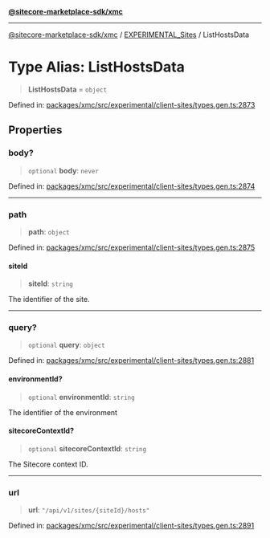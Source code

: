 [**@sitecore-marketplace-sdk/xmc**](../../../../README.md)

***

[@sitecore-marketplace-sdk/xmc](../../../../README.md) / [EXPERIMENTAL\_Sites](../README.md) / ListHostsData

# Type Alias: ListHostsData

> **ListHostsData** = `object`

Defined in: [packages/xmc/src/experimental/client-sites/types.gen.ts:2873](https://github.com/Sitecore/marketplace-sdk/blob/main/packages/xmc/src/experimental/client-sites/types.gen.ts#L2873)

## Properties

### body?

> `optional` **body**: `never`

Defined in: [packages/xmc/src/experimental/client-sites/types.gen.ts:2874](https://github.com/Sitecore/marketplace-sdk/blob/main/packages/xmc/src/experimental/client-sites/types.gen.ts#L2874)

***

### path

> **path**: `object`

Defined in: [packages/xmc/src/experimental/client-sites/types.gen.ts:2875](https://github.com/Sitecore/marketplace-sdk/blob/main/packages/xmc/src/experimental/client-sites/types.gen.ts#L2875)

#### siteId

> **siteId**: `string`

The identifier of the site.

***

### query?

> `optional` **query**: `object`

Defined in: [packages/xmc/src/experimental/client-sites/types.gen.ts:2881](https://github.com/Sitecore/marketplace-sdk/blob/main/packages/xmc/src/experimental/client-sites/types.gen.ts#L2881)

#### environmentId?

> `optional` **environmentId**: `string`

The identifier of the environment

#### sitecoreContextId?

> `optional` **sitecoreContextId**: `string`

The Sitecore context ID.

***

### url

> **url**: `"/api/v1/sites/{siteId}/hosts"`

Defined in: [packages/xmc/src/experimental/client-sites/types.gen.ts:2891](https://github.com/Sitecore/marketplace-sdk/blob/main/packages/xmc/src/experimental/client-sites/types.gen.ts#L2891)

